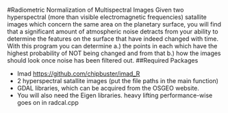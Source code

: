 #Radiometric Normalization of Multispectral Images
Given two hyperspectral (more than visible electromagnetic frequencies) satallite images which concern the same area on the planetary
surface, you will find that a significant amount of atmospheric noise detracts from your ability to determine the features
on the surface that have indeed changed with time. With this program you can determine a.) the points in each which have the highest probability
of NOT being changed and from that b.) how the images should look once noise has been filtered out.
##Required Packages
- Imad <https://github.com/chipbuster/imad_R>
- 2 hyperspectral satallite images (put the file paths in the main function)
- GDAL libraries, which can be acquired from the OSGEO website.
- You will also need the Eigen libraries.
heavy lifting performance-wise goes on in radcal.cpp
